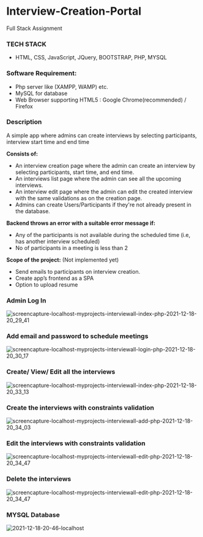 # Interview-Creation-Portal
Full Stack Assignment

### TECH STACK 
- HTML, CSS, JavaScript, JQuery, BOOTSTRAP, PHP, MYSQL

### Software Requirement:
- Php server like (XAMPP, WAMP) etc.
- MySQL for database
- Web Browser supporting HTML5 : Google Chrome(recommended) / Firefox

### Description
A simple app where admins can create interviews by selecting participants, interview start time and end time

**Consists of:**
- An interview creation page where the admin can create an interview by selecting participants, start time, and end time. 
- An interviews list page where the admin can see all the upcoming interviews.
- An interview edit page where the admin can edit the created interview with the same validations as on the creation page.
- Admins can create Users/Participants if they're not already present in the database.

**Backend throws an error with a suitable error message if:** 
- Any of the participants is not available during the scheduled time (i.e, has another interview scheduled)
- No of participants in a meeting is less than 2

**Scope of the project:** (Not implemented yet)
- Send emails to participants on interview creation.
- Create app’s frontend as a SPA
- Option to upload resume


### Admin Log In
![screencapture-localhost-myprojects-interviewall-index-php-2021-12-18-20_29_41](https://user-images.githubusercontent.com/56549165/146645504-76e7021f-8cb2-47d8-bac4-561e34b129d3.png)
### Add email and password to schedule meetings
![screencapture-localhost-myprojects-interviewall-login-php-2021-12-18-20_30_17](https://user-images.githubusercontent.com/56549165/146645516-4019989f-d1a8-4e23-b2bc-5ee21dcb721c.png)
### Create/ View/ Edit all the interviews 
![screencapture-localhost-myprojects-interviewall-index-php-2021-12-18-20_33_13](https://user-images.githubusercontent.com/56549165/146645608-8d3d4a1e-01a7-46f9-83ed-cd85bab624b4.png)
### Create the interviews with constraints validation 
![screencapture-localhost-myprojects-interviewall-add-php-2021-12-18-20_34_03](https://user-images.githubusercontent.com/56549165/146645609-c833f345-3cf3-4da7-a407-a020a1a366fe.png)
### Edit the interviews with constraints validation 
![screencapture-localhost-myprojects-interviewall-edit-php-2021-12-18-20_34_47](https://user-images.githubusercontent.com/56549165/146645637-734744ef-18c1-4a42-9875-369388f45129.png)
### Delete the interviews 
![screencapture-localhost-myprojects-interviewall-edit-php-2021-12-18-20_34_47](https://user-images.githubusercontent.com/56549165/146645683-510343ae-e9b7-4f9f-b0c4-2534fa9c9266.png)
### MYSQL Database
![2021-12-18-20-46-localhost](https://user-images.githubusercontent.com/56549165/146646120-34bffc7c-9d88-449d-9380-6d21e914fb34.png)

